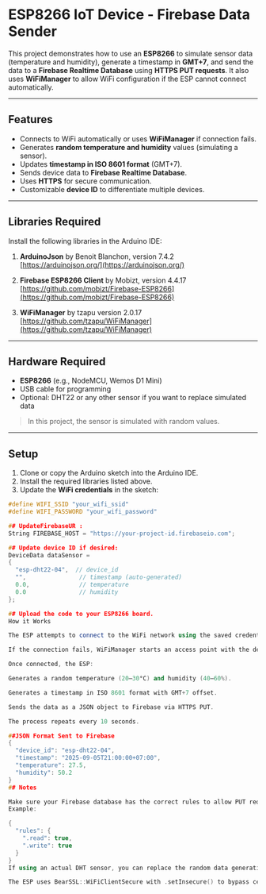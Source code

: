 # ESP8266 IoT Device - Firebase Data Sender

This project demonstrates how to use an **ESP8266** to simulate sensor data (temperature and humidity), generate a timestamp in **GMT+7**, and send the data to a **Firebase Realtime Database** using **HTTPS PUT requests**. It also uses **WiFiManager** to allow WiFi configuration if the ESP cannot connect automatically.

---

## Features

- Connects to WiFi automatically or uses **WiFiManager** if connection fails.
- Generates **random temperature and humidity** values (simulating a sensor).
- Updates **timestamp in ISO 8601 format** (GMT+7).
- Sends device data to **Firebase Realtime Database**.
- Uses **HTTPS** for secure communication.
- Customizable **device ID** to differentiate multiple devices.

---

## Libraries Required

Install the following libraries in the Arduino IDE:

1. **ArduinoJson** by Benoit Blanchon, version 7.4.2  
   [https://arduinojson.org/](https://arduinojson.org/)

2. **Firebase ESP8266 Client** by Mobizt, version 4.4.17  
   [https://github.com/mobizt/Firebase-ESP8266](https://github.com/mobizt/Firebase-ESP8266)

3. **WiFiManager** by tzapu  version 2.0.17
   [https://github.com/tzapu/WiFiManager](https://github.com/tzapu/WiFiManager)

---

## Hardware Required

- **ESP8266** (e.g., NodeMCU, Wemos D1 Mini)
- USB cable for programming
- Optional: DHT22 or any other sensor if you want to replace simulated data

> In this project, the sensor is simulated with random values.

---

## Setup

1. Clone or copy the Arduino sketch into the Arduino IDE.
2. Install the required libraries listed above.
3. Update the **WiFi credentials** in the sketch:

```cpp
#define WIFI_SSID "your_wifi_ssid"
#define WIFI_PASSWORD "your_wifi_password"

## UpdateFirebaseUR :
String FIREBASE_HOST = "https://your-project-id.firebaseio.com";

## Update device ID if desired:
DeviceData dataSensor = 
{
  "esp-dht22-04",  // device_id
  "",               // timestamp (auto-generated)
  0.0,              // temperature
  0.0               // humidity
};

## Upload the code to your ESP8266 board.
How it Works

The ESP attempts to connect to the WiFi network using the saved credentials.

If the connection fails, WiFiManager starts an access point with the device name (e.g., esp-dht22-04) so you can select your WiFi network.

Once connected, the ESP:

Generates a random temperature (20–30°C) and humidity (40–60%).

Generates a timestamp in ISO 8601 format with GMT+7 offset.

Sends the data as a JSON object to Firebase via HTTPS PUT.

The process repeats every 10 seconds.

##JSON Format Sent to Firebase
{
  "device_id": "esp-dht22-04",
  "timestamp": "2025-09-05T21:00:00+07:00",
  "temperature": 27.5,
  "humidity": 50.2
}
## Notes

Make sure your Firebase database has the correct rules to allow PUT requests.
Example:

{
  "rules": {
    ".read": true,
    ".write": true
  }
}
If using an actual DHT sensor, you can replace the random data generation with dht.readTemperature() and dht.readHumidity().

The ESP uses BearSSL::WiFiClientSecure with .setInsecure() to bypass certificate verification for HTTPS.

